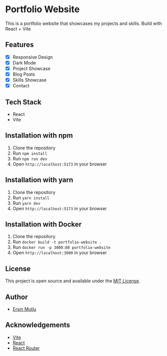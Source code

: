 # Portfolio Website

This is a portfolio website that showcases my projects and skills. Build with React + Vite

## Features

- [x] Responsive Design
- [x] Dark Mode
- [x] Project Showcase
- [x] Blog Posts
- [x] Skills Showcase
- [x] Contact

## Tech Stack

- React
- Vite

## Installation with npm

1. Clone the repository
2. Run `npm install`
3. Run `npm run dev`
4. Open `http://localhost:5173` in your browser

## Installation with yarn

1. Clone the repository
2. Run `yarn install`
3. Run `yarn dev`
4. Open `http://localhost:5173` in your browser

## Installation with Docker

1. Clone the repository
2. Run `docker build -t portfolio-website .`
3. Run `docker run -p 3000:80 portfolio-website`
4. Open `http://localhost:3000` in your browser

## License

This project is open source and available under the [MIT License](LICENSE).

## Author

- [Ersin Mutlu](https://ersinm.com)

## Acknowledgements

- [Vite](https://vitejs.dev)
- [React](https://reactjs.org)
- [React Router](https://reactrouter.com)
